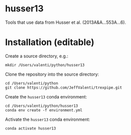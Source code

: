# husser13

Tools that use data from Husser et al. (2013A&A...553A...6).

# Installation (editable)

Create a source directory, e.g.:

    mkdir /Users/valenti/python/husser13

Clone the repository into the source directory:

    cd /Users/valenti/python
    git clone https://github.com/JeffValenti/trexpipe.git

Create the `husser13` conda environment:

    cd /Users/valenti/python/husser13
    conda env create -f environment.yml

Activate the `husser13` conda environment:

    conda activate husser13
